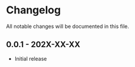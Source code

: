 # Changelog

All notable changes will be documented in this file.

## 0.0.1 - 202X-XX-XX

-   Initial release
